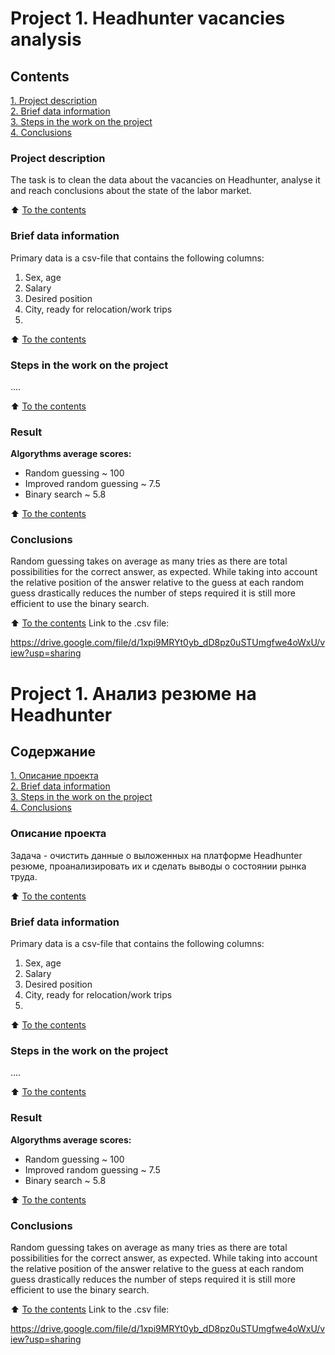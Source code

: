 # Project 1. Headhunter vacancies analysis


## Contents
[1. Project description](#project-description)  
[2. Brief data information](#brief-data-information)  
[3. Steps in the work on the project](#steps-in-the-work-on-the-project)  
[4. Conclusions](#conclusions)


### Project description
The task is to clean the data about the vacancies on Headhunter, analyse it and reach conclusions about the state of the labor market.

:arrow_up: [To the contents](#contents)


### Brief data information
Primary data is a csv-file that contains the following columns:
1) Sex, age
2) Salary
3) Desired position
4) City, ready for relocation/work trips
5) 

:arrow_up: [To the contents](#contents)


### Steps in the work on the project
....

:arrow_up: [To the contents](#contents)


### Result
**Algorythms average scores:**
- Random guessing ~ 100
- Improved random guessing ~ 7.5
- Binary search ~ 5.8

:arrow_up: [To the contents](#contents)


### Conclusions
Random guessing takes on average as many tries as there are total possibilities for the correct answer, as expected.
While taking into account the relative position of the answer relative to the guess at each random guess drastically reduces the number of steps required it is still more efficient to use the binary search.

:arrow_up: [To the contents](#contents)
Link to the .csv file:

https://drive.google.com/file/d/1xpi9MRYt0yb_dD8pz0uSTUmgfwe4oWxU/view?usp=sharing




# Project 1. Анализ резюме на Headhunter


## Содержание
[1. Описание проекта](#project-description)  
[2. Brief data information](#brief-data-information)  
[3. Steps in the work on the project](#steps-in-the-work-on-the-project)  
[4. Conclusions](#conclusions)


### Описание проекта
Задача - очистить данные о выложенных на платформе Headhunter резюме, проанализировать их и сделать выводы о состоянии рынка труда.

:arrow_up: [To the contents](#contents)


### Brief data information
Primary data is a csv-file that contains the following columns:
1) Sex, age
2) Salary
3) Desired position
4) City, ready for relocation/work trips
5) 

:arrow_up: [To the contents](#contents)


### Steps in the work on the project
....

:arrow_up: [To the contents](#contents)


### Result
**Algorythms average scores:**
- Random guessing ~ 100
- Improved random guessing ~ 7.5
- Binary search ~ 5.8

:arrow_up: [To the contents](#contents)


### Conclusions
Random guessing takes on average as many tries as there are total possibilities for the correct answer, as expected.
While taking into account the relative position of the answer relative to the guess at each random guess drastically reduces the number of steps required it is still more efficient to use the binary search.

:arrow_up: [To the contents](#contents)
Link to the .csv file:

https://drive.google.com/file/d/1xpi9MRYt0yb_dD8pz0uSTUmgfwe4oWxU/view?usp=sharing

